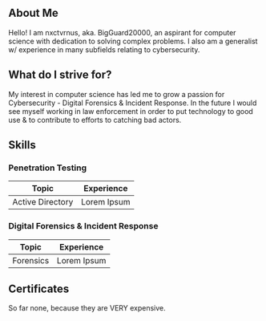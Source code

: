 ## About Me

Hello! I am nxctvrnus, aka. BigGuard20000, an aspirant for computer science with dedication to solving complex problems. I also am a generalist w/ experience in many subfields relating to cybersecurity.

## What do I strive for?

My interest in computer science has led me to grow a passion for Cybersecurity - Digital Forensics & Incident Response. In the future I would see myself working in law enforcement in order to put technology to good use & to contribute to efforts to catching bad actors.

## Skills
### Penetration Testing
| Topic      | Experience |
| ----------- | ----------- |
| Active Directory      |  Lorem Ipsum       |

### Digital Forensics & Incident Response
| Topic      | Experience |
| ----------- | ----------- |
| Forensics      |  Lorem Ipsum       |

## Certificates
So far none, because they are VERY expensive.
